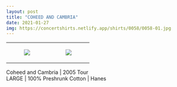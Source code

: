 ```yaml
---
layout: post
title: "COHEED AND CAMBRIA"
date: 2021-01-27
img: https://concertshirts.netlify.app/shirts/0058/0058-01.jpg
---
```




<table style="width:100%;"><tr><td style="vertical-align:top;">
      <figure class="tmblr-full" data-orig-height="2048" data-orig-width="1365" data-orig-src="https://concertshirts.netlify.app/shirts/0058/0058-01.jpg"><img src="https://64.media.tumblr.com/1b3f9e060e0668f6eb449754e6adf1e3/12f7a3fd11c3e142-69/s540x810/12e120cd0a6eeeb94ff201e758b45295d93b2df9.jpg" data-orig-height="2048" data-orig-width="1365" data-orig-src="https://concertshirts.netlify.app/shirts/0058/0058-01.jpg"/></figure></td>
    <td style="vertical-align:top;">
      <figure class="tmblr-full" data-orig-height="2048" data-orig-width="1365" data-orig-src="https://concertshirts.netlify.app/shirts/0058/0058-02.jpg"><img src="https://64.media.tumblr.com/f421c0e2f636e3dfdd3539923e3503cc/12f7a3fd11c3e142-76/s540x810/5b3b648fbe67ec06d710276aab919770426aaeff.jpg" data-orig-height="2048" data-orig-width="1365" data-orig-src="https://concertshirts.netlify.app/shirts/0058/0058-02.jpg"/></figure></td>
  </tr></table><p>
  Coheed and Cambria | 2005 Tour<br/>LARGE | 100% Preshrunk Cotton | Hanes
</p>
